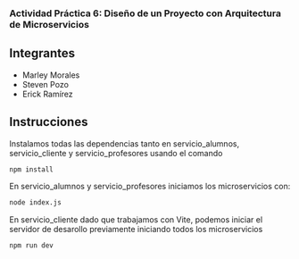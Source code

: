 ### Actividad Práctica 6: Diseño de un Proyecto con Arquitectura de Microservicios

## Integrantes
- Marley Morales
- Steven Pozo
- Erick Ramírez

## Instrucciones

Instalamos todas las dependencias tanto en servicio_alumnos, servicio_cliente y servicio_profesores usando el comando
```bash
npm install
```

En servicio_alumnos y servicio_profesores iniciamos los microservicios con:
```bash
node index.js
```

En servicio_cliente dado que trabajamos con Vite, podemos iniciar el servidor de desarollo previamente iniciando todos los microservicios
```bash
npm run dev
```